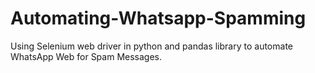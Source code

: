 # Automating-Whatsapp-Spamming
Using Selenium web driver in python and pandas library to automate WhatsApp Web for Spam Messages.
